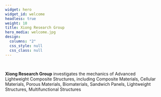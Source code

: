 ```yaml
---
widget: hero
widget_id: welcome
headless: true
weight: 10
title: Xiong Research Group
hero_media: welcome.jpg
design:
  columns: "2"
  css_style: null
  css_class: null
---
```

<br>

**Xiong Research Group** investigates the mechanics of Advanced Lightweight Composite Structures, including Composite Materials, Cellular Materials, Porous Materials, Biomaterials, Sandwich Panels, Lightweight Structures, Multifunctional Structures